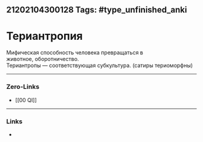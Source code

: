 21202104300128
Tags: #type_unfinished_anki 
---
# Териантропия

  Мифическая способность человека превращаться в животное, оборотничество.<br>  Териантропы — соответствующая субкультура. (сатиры териоморфны)

---
### Zero-Links
- [[00 QI]]
---
### Links
-